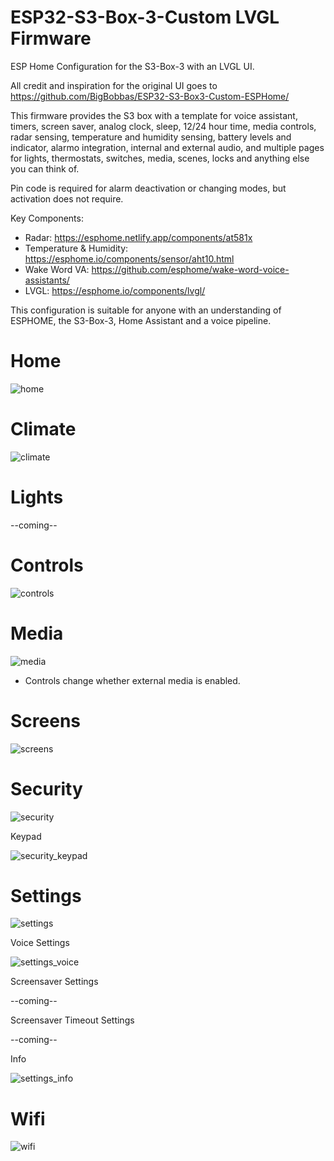 # ESP32-S3-Box-3-Custom LVGL Firmware 
ESP Home Configuration for the S3-Box-3 with an LVGL UI.

All credit and inspiration for the original UI goes to https://github.com/BigBobbas/ESP32-S3-Box3-Custom-ESPHome/

This firmware provides the S3 box with a template for voice assistant, timers, screen saver, analog clock, sleep, 12/24 hour time, media controls, radar sensing, temperature and humidity sensing, battery levels and indicator, alarmo integration, internal and external audio, and multiple pages for lights, thermostats, switches, media, scenes, locks and anything else you can think of.

Pin code is required for alarm deactivation or changing modes, but activation does not require. 

Key Components:
- Radar: https://esphome.netlify.app/components/at581x
- Temperature & Humidity: https://esphome.io/components/sensor/aht10.html
- Wake Word VA: https://github.com/esphome/wake-word-voice-assistants/
- LVGL: https://esphome.io/components/lvgl/

This configuration is suitable for anyone with an understanding of ESPHOME, the S3-Box-3, Home Assistant and a voice pipeline.

# Home
![home](https://github.com/user-attachments/assets/19b1db2c-a7a9-41d6-a72a-3215d64bfcc8)

# Climate
![climate](https://github.com/user-attachments/assets/9e9e0256-6dce-487e-b432-e7d0861f1e4e)

# Lights
--coming--

# Controls
![controls](https://github.com/user-attachments/assets/9b612a6d-4c20-4df4-babb-dce395eaa85f)

# Media
![media](https://github.com/user-attachments/assets/5b75aed1-9fe1-408d-8af6-b9bc24e38b5d)
- Controls change whether external media is enabled.

# Screens
![screens](https://github.com/user-attachments/assets/304c2778-a0d5-4183-9f65-31bf96287a61)

# Security
![security](https://github.com/user-attachments/assets/445e7b62-2109-4f29-89e4-6a72aa173744)

Keypad

![security_keypad](https://github.com/user-attachments/assets/e4230884-b372-48e3-96ac-6c31571d2bcd)

# Settings
![settings](https://github.com/user-attachments/assets/b564ab49-f3aa-40a1-b863-54f2c40d5cb2)

Voice Settings

![settings_voice](https://github.com/user-attachments/assets/6ccd6889-d0aa-44b8-95d2-b19403bd2690)

Screensaver Settings

--coming--

Screensaver Timeout Settings

--coming--

Info

![settings_info](https://github.com/user-attachments/assets/39b2682f-fff6-46a9-a8d3-f61043336ae7)

# Wifi
![wifi](https://github.com/user-attachments/assets/b3d620e6-5143-4904-b3ef-78cab5da5b4a)

